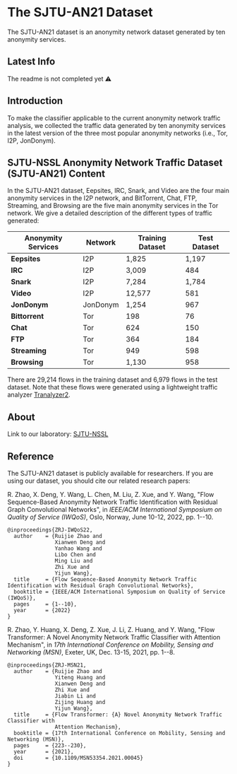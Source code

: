 # The SJTU-AN21 Dataset
The SJTU-AN21 dataset is an anonymity network dataset generated by ten anonymity services.

## Latest Info 
The readme is not completed yet ⚠️

## Introduction
To make the classifier applicable to the current anonymity network traffic analysis, we collected the traffic data generated by ten anonymity services in the latest version of the three most popular anonymity networks (i.e., Tor, I2P, JonDonym).

## SJTU-NSSL Anonymity Network Traffic Dataset (SJTU-AN21) Content
In the SJTU-AN21 dataset, Eepsites, IRC, Snark, and Video are the four main anonymity services in the I2P network, and BitTorrent, Chat, FTP, Streaming, and Browsing are the five main anonymity services in the Tor network. We give a detailed description of the different types of traffic generated:

|Anonymity Services|Network|Training Dataset|Test Dataset|
|--|--|--|--|
| **Eepsites** |I2P|1,825|1,197|
| **IRC** |I2P|3,009|484|
| **Snark** |I2P|7,284|1,784|
| **Video** |I2P|12,577|581|
| **JonDonym** |JonDonym|1,254|967|
| **Bittorrent** |Tor|198|76|
| **Chat** |Tor|624|150|
| **FTP** |Tor|364|184|
| **Streaming** |Tor|949|598|
| **Browsing** |Tor|1,130|958|

There are 29,214 flows in the training dataset and 6,979 flows in the test dataset. Note that these flows were generated using a lightweight traffic analyzer [Tranalyzer2](https://tranalyzer.com).

## About
Link to our laboratory: [SJTU-NSSL](https://github.com/NSSL-SJTU "SJTU-NSSL")

## Reference

The SJTU-AN21 dataset is publicly available for researchers. If you are using our dataset, you should cite our related research papers:

R. Zhao, X. Deng, Y. Wang, L. Chen, M. Liu, Z. Xue, and Y. Wang, "Flow Sequence-Based Anonymity Network Traffic Identification with Residual Graph Convolutional Networks", in *IEEE/ACM International Symposium on Quality of Service (IWQoS)*, Oslo, Norway, June 10-12, 2022, pp. 1--10.

```
@inproceedings{ZRJ-IWQoS22,
  author    = {Ruijie Zhao and
               Xianwen Deng and
               Yanhao Wang and
               Libo Chen and
               Ming Liu and
               Zhi Xue and
               Yijun Wang},
  title     = {Flow Sequence-Based Anonymity Network Traffic Identification with Residual Graph Convolutional Networks},
  booktitle = {IEEE/ACM International Symposium on Quality of Service (IWQoS)},
  pages     = {1--10},
  year      = {2022}
}
```


R. Zhao, Y. Huang, X. Deng, Z. Xue, J. Li, Z. Huang, and Y. Wang, "Flow Transformer: A Novel Anonymity Network Traffic Classifier with Attention Mechanism", in *17th International Conference on Mobility, Sensing and Networking (MSN)*, Exeter, UK, Dec. 13-15, 2021, pp. 1--8.

```
@inproceedings{ZRJ-MSN21,
  author    = {Ruijie Zhao and
               Yiteng Huang and
               Xianwen Deng and
               Zhi Xue and
               Jiabin Li and
               Zijing Huang and
               Yijun Wang},
  title     = {Flow Transformer: {A} Novel Anonymity Network Traffic Classifier with
               Attention Mechanism},
  booktitle = {17th International Conference on Mobility, Sensing and Networking (MSN)},
  pages     = {223--230},
  year      = {2021},
  doi       = {10.1109/MSN53354.2021.00045}
}
```


